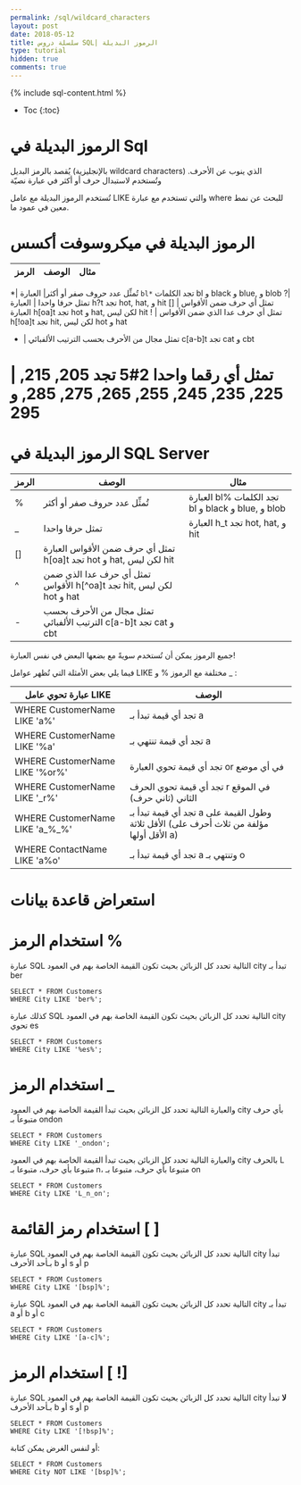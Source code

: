 ```yaml
---
permalink: /sql/wildcard_characters
layout: post
date: 2018-05-12
title: سلسلة دروس SQL| الرموز البديلة
type: tutorial
hidden: true
comments: true
---
```


{% include sql-content.html %}

* Toc
{:toc}



# الرموز البديلة في Sql

يُقصد بالرمز البديل (بالإنجليزية wildcard characters) الذي ينوب عن الأحرف. وتُستخدم لاستبدال حرف أو أكثر في عبارة نصيّة

تُستخدم الرموز البديلة مع عامل LIKE والتي تستخدم مع عبارة where للبحث عن نمط معين في عمود ما.

# الرموز البديلة في ميكروسوفت أكسس

الرمز|    الوصف | مثال
----|-----|------

*|    تُمثِّل عدد حروف صفر أو أكثر|    العبارة `bl*` تجد الكلمات bl و  black و  blue, و blob
?|    تمثل حرفا واحدا |     العبارة h?t تجد hot, hat, و hit
[] |    تمثل أي حرف ضمن الأقواس    العبارة h[oa]t  تجد hot و hat, لكن ليس hit
! |    تمثل أي حرف عدا الذي ضمن الأقواس     h[!oa]t تجد hit, لكن ليس  hot و hat
- |    تمثل مجال من الأحرف بحسب الترتيب الألفبائي    c[a-b]t  تجد cat و cbt
# |    تمثل أي رقما واحدا    2#5 تجد 205, 215, 225, 235, 245, 255, 265, 275, 285, و 295


# الرموز البديلة في SQL Server

الرمز|    الوصف | مثال
----|-----|------
%|    تُمثِّل عدد حروف صفر أو أكثر|    العبارة bl% تجد الكلمات bl و  black و  blue, و blob
_|     تمثل حرفا واحدا |     العبارة h_t تجد hot, hat, و hit
[] |    تمثل أي حرف ضمن الأقواس    العبارة h[oa]t  تجد hot و hat, لكن ليس hit
^ |    تمثل أي حرف عدا الذي ضمن الأقواس     h[^oa]t تجد hit, لكن ليس  hot و hat
- |    تمثل مجال من الأحرف بحسب الترتيب الألفبائي    c[a-b]t  تجد cat و cbt

جميع الرموز يمكن أن تُستخدم سويةً مع بضعها البعض في نفس العبارة!

فيما يلي بعض الأمثلة التي تُظهر عوامل LIKE مختلفة مع الرموز % و _ :

عبارة تحوي عامل LIKE | الوصف
------|--------
WHERE CustomerName LIKE 'a%'| تجد أي قيمة تبدأ بـ a
WHERE CustomerName LIKE '%a' | تجد أي قيمة تنتهي بـ a
WHERE CustomerName LIKE '%or%' | تجد أي قيمة تحوي العبارة or في أي موضع
WHERE CustomerName LIKE '_r%' | تجد أي قيمة تحوي الحرف r في الموقع الثاني (ثاني حرف)
WHERE CustomerName LIKE 'a_%_%' | تجد أي قيمة تبدأ بـ a وطول القيمة على الأقل ثلاثة (مؤلفة من ثلاث أحرف على الأقل أولها a)
WHERE ContactName LIKE 'a%o' | تجد أي قيمة تبدأ بـ a وتنتهي بـ o

# استعراض قاعدة  بيانات


# استخدام الرمز %

عبارة SQL التالية تحدد كل الزبائن بحيث تكون القيمة الخاصة بهم في العمود city تبدأ بـ ber

	SELECT * FROM Customers
	WHERE City LIKE 'ber%';

كذلك عبارة SQL التالية تحدد كل الزبائن بحيث تكون القيمة الخاصة بهم في العمود city تحوي es

	SELECT * FROM Customers
	WHERE City LIKE '%es%';

# استخدام الرمز _


والعبارة التالية تحدد كل الزبائن بحيث تبدأ القيمة الخاصة بهم في العمود city بأي حرف متبوعاً بـ ondon

	SELECT * FROM Customers
	WHERE City LIKE '_ondon';

والعبارة التالية تحدد كل الزبائن بحيث تبدأ القيمة الخاصة بهم في العمود city بالحرف L متبوعا بأي حرف، متبوعا بـ n، متبوعا بأي حرف، متبوعا بـ on

	SELECT * FROM Customers
	WHERE City LIKE 'L_n_on';

# استخدام رمز القائمة [ ]

عبارة SQL التالية تحدد كل الزبائن بحيث تكون القيمة الخاصة بهم في العمود city تبدأ بـأحد الأحرف b أو s أو p

	SELECT * FROM Customers
	WHERE City LIKE '[bsp]%';

عبارة SQL التالية تحدد كل الزبائن بحيث تكون القيمة الخاصة بهم في العمود city تبدأ بـ a أو b أو c

	SELECT * FROM Customers
	WHERE City LIKE '[a-c]%';

# استخدام الرمز [ !]


عبارة SQL التالية تحدد كل الزبائن بحيث تكون القيمة الخاصة بهم في العمود city **لا** تبدأ بـأحد الأحرف b أو s أو p

	SELECT * FROM Customers
	WHERE City LIKE '[!bsp]%';

أو لنفس الغرض يمكن كتابة:

	SELECT * FROM Customers
	WHERE City NOT LIKE '[bsp]%';

